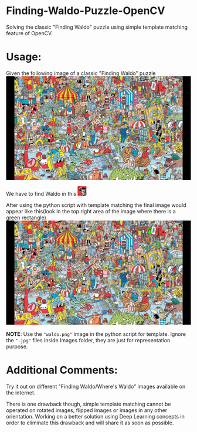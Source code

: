 # Finding-Waldo-Puzzle-OpenCV
Solving the classic "Finding Waldo" puzzle using simple template matching feature of OpenCV.

# Usage:
Given the following image of a classic "Finding Waldo" puzzle
![Find Waldo](/find_waldo.jpg)

We have to find Waldo in this
![Waldo template](/Images/waldo.jpg)

After using the python script with template matching the final image would appear like this(look in the top right area of the image where there is a green rectangle)
![Found Waldo](/Images/found_waldo.jpg)


**NOTE**: Use the ```"waldo.png"``` image in the python script for template. Ignore the ```".jpg"``` files inside Images folder, they are just for representation purpose.

# Additional Comments:
Try it out on different "Finding Waldo/Where's Waldo" images available on the internet.

There is one drawback though, simple template matching cannot be operated on rotated images, flipped images or images in any other orientation. Working on a better solution using Deep Learning concepts in order to eliminate this drawback and will share it as soon as possible.

